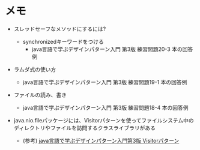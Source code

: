 # メモ

* スレッドセーフなメソッドにするには?
  * synchronizedキーワードをつける
    * java言語で学ぶデザインパターン入門 第3版 練習問題20-3 本の回答例

* ラムダ式の使い方
  * java言語で学ぶデザインパターン入門 第3版 練習問題19-1 本の回答例

* ファイルの読み、書き
  * java言語で学ぶデザインパターン入門 第3版 練習問題18-4 本の回答例

* java.nio.fileパッケージには、Visitorパターンを使ってファイルシステム中のディレクトリやファイルを訪問するクラスライブラリがある
  *  (参考) [java言語で学ぶデザインパターン入門第3版 Visitorパターン](https://github.com/grace2riku/design_patterns_java_copy/blob/main/ch_13_Visitor/Exercises/13_3/13_3.md)
